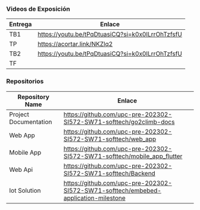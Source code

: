 ### Videos de Exposición

| Entrega | Enlace                                             |
| ------- | -------------------------------------------------- |
| TB1     | <https://youtu.be/tPqDtuasiCQ?si=k0x0ILrrOhTzfsfU> |
| TP      | <https://acortar.link/NKZlq2>                      |
| TB2     | <https://youtu.be/tPqDtuasiCQ?si=k0x0ILrrOhTzfsfU> |
| TF      |                                                    |

### Repositorios

| Repository Name       | Enlace                                                                                |
| --------------------- | ------------------------------------------------------------------------------------- |
| Project Documentation | <https://github.com/upc-pre-202302-SI572-SW71-softtech/go2climb-docs>                 |
| Web App               | <https://github.com/upc-pre-202302-SI572-SW71-softtech/web_app>                       |
| Mobile App            | <https://github.com/upc-pre-202302-SI572-SW71-softtech/mobile_app_flutter>            |
| Web Api               | <https://github.com/upc-pre-202302-SI572-SW71-softtech/Backend>                       |
| Iot Solution          | <https://github.com/upc-pre-202302-SI572-SW71-softtech/embebed-application-milestone> |
